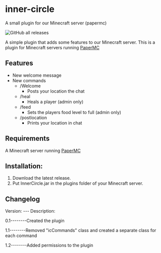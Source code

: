 # inner-circle
A small plugin for our Minecraft server (papermc)

![GitHub all releases](https://img.shields.io/github/downloads/2Lynk/inner-circle/total?color=brightgreen&logo=GitHub)

A simple plugin that adds some features to our Minecraft server.
This is a plugin for Minecraft servers running [PaperMC](https://papermc.io/)

## Features
- New welcome message
- New commands
  - /Welcome
    - Posts your location the chat
  - /heal
    - Heals a player (admin only)
  - /feed
    - Sets the players food level to full (admin only)   
  - /postlocation
    - Prints your location in chat    

## Requirements
A Minecraft server running [PaperMC](https://papermc.io/)

## Installation:
1. Download the latest release.
2. Put InnerCircle.jar in the plugins folder of your Minecraft server.


## Changelog

Version: --- Description:

0.1--------Created the plugin

1.1--------Removed "icCommands" class and created a separate class for each command

1.2--------Added permissions to the plugin
